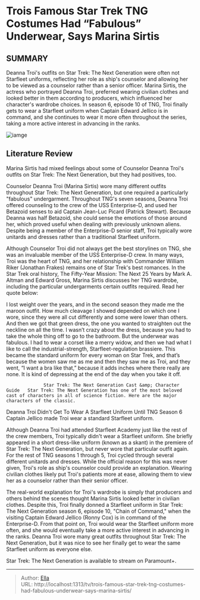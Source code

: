 # Trois Famous Star Trek TNG Costumes Had “Fabulous” Underwear, Says Marina Sirtis


## SUMMARY 



  Deanna Troi&#39;s outfits on Star Trek: The Next Generation were often not Starfleet uniforms, reflecting her role as ship&#39;s counselor and allowing her to be viewed as a counselor rather than a senior officer.   Marina Sirtis, the actress who portrayed Deanna Troi, preferred wearing civilian clothes and looked better in them according to producers, which influenced her character&#39;s wardrobe choices.   In season 6, episode 10 of TNG, Troi finally gets to wear a Starfleet uniform when Captain Edward Jellico is in command, and she continues to wear it more often throughout the series, taking a more active interest in advancing in the ranks.  

![iamge](https://static1.srcdn.com/wordpress/wp-content/uploads/2024/01/deanna-troi-in-an-early-episode-of-tng-and-in-an-episode-from-the-final-season-of-tng.jpg)

## Literature Review
Marina Sirtis had mixed feelings about some of Counselor Deanna Troi&#39;s outfits on Star Trek: The Next Generation, but they had positives, too.




Counselor Deanna Troi (Marina Sirtis) wore many different outfits throughout Star Trek: The Next Generation, but one required a particularly &#34;fabulous&#34; undergarment. Throughout TNG&#39;s seven seasons, Deanna Troi offered counseling to the crew of the USS Enterprise-D, and used her Betazoid senses to aid Captain Jean-Luc Picard (Patrick Stewart). Because Deanna was half Betazoid, she could sense the emotions of those around her, which proved useful when dealing with previously unknown aliens. Despite being a member of the Enterprise-D senior staff, Troi typically wore unitards and dresses rather than a traditional Starfleet uniform.




Although Counselor Troi did not always get the best storylines on TNG, she was an invaluable member of the USS Enterprise-D crew. In many ways, Troi was the heart of TNG, and her relationship with Commander William Riker (Jonathan Frakes) remains one of Star Trek&#39;s best romances. In the Star Trek oral history, The Fifty-Year Mission: The Next 25 Years by Mark A. Altman and Edward Gross, Marina Sirtis discusses her TNG wardrobe, including the particular undergarments certain outfits required. Read her quote below:


I lost weight over the years, and in the second season they made me the maroon outfit. How much cleavage I showed depended on which one I wore, since they were all cut differently and some were lower than others. And then we got that green dress, the one you wanted to straighten out the neckline on all the time. I wasn’t crazy about the dress, because you had to take the whole thing off to go to the bathroom. But the underwear was fabulous. I had to wear a corset like a merry widow, and then we had what I like to call the industrial-strength, Starfleet-regulation brassiere. This became the standard uniform for every woman on Star Trek, and that’s because the women saw me as me and then they saw me as Troi, and they went, “I want a bra like that,” because it adds inches where there really are none. It is kind of depressing at the end of the day when you take it off.





                  Star Trek: The Next Generation Cast &amp; Character Guide   Star Trek: The Next Generation has one of the most beloved cast of characters in all of science fiction. Here are the major characters of the classic.    


 Deanna Troi Didn&#39;t Get To Wear A Starfleet Uniform Until TNG Season 6 
Captain Jellico made Troi wear a standard Starfleet uniform.
         

Although Deanna Troi had attended Starfleet Academy just like the rest of the crew members, Troi typically didn&#39;t wear a Starfleet uniform. She briefly appeared in a short dress-like uniform (known as a skant) in the premiere of Star Trek: The Next Generation, but never wore that particular outfit again. For the rest of TNG seasons 1 through 5, Troi cycled through several different unitards and dresses. While the official reason for this was never given, Troi&#39;s role as ship&#39;s counselor could provide an explanation. Wearing civilian clothes likely put Troi&#39;s patients more at ease, allowing them to view her as a counselor rather than their senior officer.




The real-world explanation for Troi&#39;s wardrobe is simply that producers and others behind the scenes thought Marina Sirtis looked better in civilian clothes. Despite this, Troi finally donned a Starfleet uniform in Star Trek: The Next Generation season 6, episode 10, &#34;Chain of Command,&#34; when the visiting Captain Edward Jellico (Ronny Cox) is in command of the Enterprise-D. From that point on, Troi would wear the Starfleet uniform more often, and she would eventually take a more active interest in advancing in the ranks. Deanna Troi wore many great outfits throughout Star Trek: The Next Generation, but it was nice to see her finally get to wear the same Starfleet uniform as everyone else.



Star Trek: The Next Generation is available to stream on Paramount&#43;.






---

> Author: [Ella](https://instagram.hk.cn/)  
> URL: http://localhost:1313/tv/trois-famous-star-trek-tng-costumes-had-fabulous-underwear-says-marina-sirtis/  

